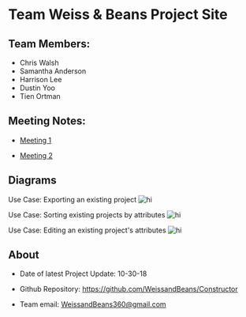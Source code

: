 # Team Weiss & Beans Project Site

## Team Members:
   - Chris Walsh
   - Samantha Anderson
   - Harrison Lee
   - Dustin Yoo
   - Tien Ortman



## Meeting Notes:
   - [Meeting 1](https://docs.google.com/document/d/1D12ltyVHgUaxlGNnLVo0QXVNrJpJh_CvgHj76eHiq7Q/edit?usp=sharing)
   
   - [Meeting 2](https://docs.google.com/document/d/1kEHzlhikLRHQosBMaJqHHGPGiI6h1OS-151W3f21nsA/edit?usp=sharing)


## Diagrams
   Use Case: Exporting an existing project
   <img src="Project-Site/images/Sequence Diagram 1.jpg" alt="hi" class="inline"/>
   
   Use Case: Sorting existing projects by attributes
   <img src="Project-Site/images/Sequence Diagram 2.jpg" alt="hi" class="inline"/>
   
   Use Case: Editing an existing project's attributes
   <img src="Project-Site/images/Sequence Diagram 3.jpg" alt="hi" class="inline"/>

## About
   - Date of latest Project Update: 10-30-18

   - Github Repository: https://github.com/WeissandBeans/Constructor

   - Team email: WeissandBeans360@gmail.com
